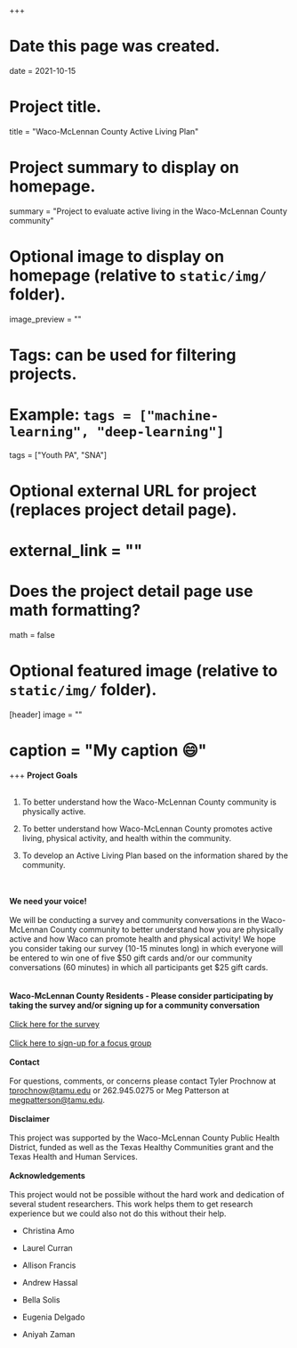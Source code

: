 +++
# Date this page was created.
date = 2021-10-15

# Project title.
title = "Waco-McLennan County Active Living Plan"

# Project summary to display on homepage.
summary = "Project to evaluate active living in the Waco-McLennan County community"

# Optional image to display on homepage (relative to `static/img/` folder).
 image_preview = ""

# Tags: can be used for filtering projects.
# Example: `tags = ["machine-learning", "deep-learning"]`
 tags = ["Youth PA", "SNA"]

# Optional external URL for project (replaces project detail page).
# external_link = ""

# Does the project detail page use math formatting?
math = false

# Optional featured image (relative to `static/img/` folder).
[header]
 image = ""
# caption = "My caption :smile:"

+++
**Project Goals** <br /><br />

1. To better understand how the Waco-McLennan County community is physically active.

2. To better understand how Waco-McLennan County promotes active living, physical activity, and health within the community.

3. To develop an Active Living Plan based on the information shared by the community.

<br /><br />
**We need your voice!** <br /><br />
	We will be conducting a survey and community conversations in the Waco-McLennan County community to better understand how you are physically active and how Waco can promote health and physical activity! We hope you consider taking our survey (10-15 minutes long) in which everyone will be entered to win one of five $50 gift cards and/or our community conversations (60 minutes) in which all participants get $25 gift cards.
<br /><br />	
**Waco-McLennan County Residents - Please consider participating by taking the survey and/or signing up for a community conversation**
<br /><br />
[Click here for the survey](https://bit.ly/activewaco1)
<br /><br />
[Click here to sign-up for a focus group](https://tamucehd.qualtrics.com/jfe/form/SV_6x7wtjQzzk38vVs)
<br /><br />
**Contact** <br /><br />
For questions, comments, or concerns please contact Tyler Prochnow at tprochnow@tamu.edu or 262.945.0275 or Meg Patterson at megpatterson@tamu.edu.
<br /><br />
**Disclaimer** <br /><br />
This project was supported by the Waco-McLennan County Public Health District, funded  as well as the Texas Healthy Communities grant and the Texas Health and Human Services.
<br /><br />
**Acknowledgements** <br /><br />
This project would not be possible without the hard work and dedication of several student researchers. This work helps them to get research experience but we could also not do this without their help.

- Christina Amo

- Laurel Curran

- Allison Francis

- Andrew Hassal

- Bella Solis

- Eugenia Delgado

- Aniyah Zaman